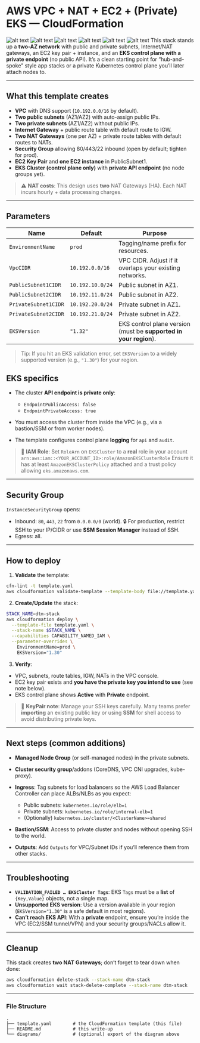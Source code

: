 # AWS VPC + NAT + EC2 + (Private) EKS — CloudFormation
![alt text](image-5.png)
![alt text](image.png)
![alt text](image-1.png)
![alt text](image-2.png)
![alt text](image-3.png)
![alt text](image-4.png)
This stack stands up a **two-AZ network** with public and private subnets, Internet/NAT gateways, an EC2 key pair + instance, and an **EKS control plane with a private endpoint** (no public API). It’s a clean starting point for “hub-and-spoke” style app stacks or a private Kubernetes control plane you’ll later attach nodes to.

---

## What this template creates

* **VPC** with DNS support (`10.192.0.0/16` by default).
* **Two public subnets** (AZ1/AZ2) with auto-assign public IPs.
* **Two private subnets** (AZ1/AZ2) without public IPs.
* **Internet Gateway** + public route table with default route to IGW.
* **Two NAT Gateways** (one per AZ) + private route tables with default routes to NATs.
* **Security Group** allowing 80/443/22 inbound (open by default; tighten for prod).
* **EC2 Key Pair** and **one EC2 instance** in PublicSubnet1.
* **EKS Cluster (control plane only)** with **private API endpoint** (no node groups yet).

> ⚠️ **NAT costs**: This design uses **two** NAT Gateways (HA). Each NAT incurs hourly + data processing charges.

---

## Parameters

| Name                 | Default          | Purpose                                                           |
| -------------------- | ---------------- | ----------------------------------------------------------------- |
| `EnvironmentName`    | `prod`           | Tagging/name prefix for resources.                                |
| `VpcCIDR`            | `10.192.0.0/16`  | VPC CIDR. Adjust if it overlaps your existing networks.           |
| `PublicSubnet1CIDR`  | `10.192.10.0/24` | Public subnet in AZ1.                                             |
| `PublicSubnet2CIDR`  | `10.192.11.0/24` | Public subnet in AZ2.                                             |
| `PrivateSubnet1CIDR` | `10.192.20.0/24` | Private subnet in AZ1.                                            |
| `PrivateSubnet2CIDR` | `10.192.21.0/24` | Private subnet in AZ2.                                            |
| `EKSVersion`         | `"1.32"`         | EKS control plane version (must be **supported in your region**). |

> Tip: If you hit an EKS validation error, set `EKSVersion` to a widely supported version (e.g., `"1.30"`) for your region.



## EKS specifics

* The cluster **API endpoint is private only**:

  * `EndpointPublicAccess: false`
  * `EndpointPrivateAccess: true`
* You must access the cluster from inside the VPC (e.g., via a bastion/SSM or from worker nodes).
* The template configures control plane **logging** for `api` and `audit`.

> 🔧 **IAM Role**: Set `RoleArn` on `EKSCluster` to a **real** role in your account
> `arn:aws:iam::<YOUR_ACCOUNT_ID>:role/AmazonEKSClusterRole`
> Ensure it has at least `AmazonEKSClusterPolicy` attached and a trust policy allowing `eks.amazonaws.com`.

---

## Security Group

`InstanceSecurityGroup` opens:

* Inbound: `80`, `443`, `22` from `0.0.0.0/0` (world).
  🔒 For production, restrict SSH to your IP/CIDR or use **SSM Session Manager** instead of SSH.
* Egress: all.

---

## How to deploy

1. **Validate** the template:

```bash
cfn-lint -t template.yaml
aws cloudformation validate-template --template-body file://template.yaml
```

2. **Create/Update** the stack:

```bash
STACK_NAME=dtm-stack
aws cloudformation deploy \
  --template-file template.yaml \
  --stack-name $STACK_NAME \
  --capabilities CAPABILITY_NAMED_IAM \
  --parameter-overrides \
    EnvironmentName=prod \
    EKSVersion="1.30"
```

3. **Verify**:

* VPC, subnets, route tables, IGW, NATs in the VPC console.
* EC2 key pair exists and **you have the private key you intend to use** (see note below).
* EKS control plane shows **Active** with **Private** endpoint.

> 🔑 **KeyPair note**: Manage your SSH keys carefully. Many teams prefer **importing** an existing public key or using **SSM** for shell access to avoid distributing private keys.

---

## Next steps (common additions)

* **Managed Node Group** (or self-managed nodes) in the private subnets.
* **Cluster security group**/addons (CoreDNS, VPC CNI upgrades, kube-proxy).
* **Ingress**: Tag subnets for load balancers so the AWS Load Balancer Controller can place ALBs/NLBs as you expect:

  * Public subnets: `kubernetes.io/role/elb=1`
  * Private subnets: `kubernetes.io/role/internal-elb=1`
  * (Optionally) `kubernetes.io/cluster/<ClusterName>=shared`
* **Bastion/SSM**: Access to private cluster and nodes without opening SSH to the world.
* **Outputs**: Add `Outputs` for VPC/Subnet IDs if you’ll reference them from other stacks.

---

## Troubleshooting

* **`VALIDATION_FAILED … EKSCluster Tags`**: EKS `Tags` must be a **list** of `{Key,Value}` objects, not a single map.
* **Unsupported EKS version**: Use a version available in your region (`EKSVersion="1.30"` is a safe default in most regions).
* **Can’t reach EKS API**: With a **private** endpoint, ensure you’re inside the VPC (EC2/SSM tunnel/VPN) and your security groups/NACLs allow it.

---

## Cleanup

This stack creates **two NAT Gateways**; don’t forget to tear down when done:

```bash
aws cloudformation delete-stack --stack-name dtm-stack
aws cloudformation wait stack-delete-complete --stack-name dtm-stack
```

---

### File Structure 

```
.
├── template.yaml        # the CloudFormation template (this file)
├── README.md            # this write-up
└── diagrams/            # (optional) export of the diagram above
```


